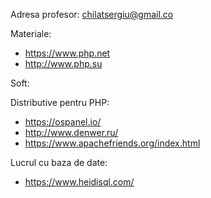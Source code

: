 Adresa profesor: chilatsergiu@gmail.co

Materiale:
* https://www.php.net
* http://www.php.su


Soft:


Distributive pentru PHP:
* https://ospanel.io/
* http://www.denwer.ru/
* https://www.apachefriends.org/index.html


Lucrul cu baza de date:
* https://www.heidisql.com/
